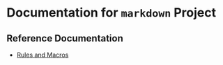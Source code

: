 # Documentation for `markdown` Project

## Reference Documentation
- [Rules and Macros](/doc/markdown/rules_and_macros_overview.md)
